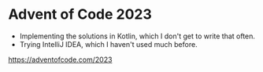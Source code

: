 # Advent of Code 2023

* Implementing the solutions in Kotlin, which I don't get to write that often.
* Trying IntelliJ IDEA, which I haven't used much before.

https://adventofcode.com/2023
